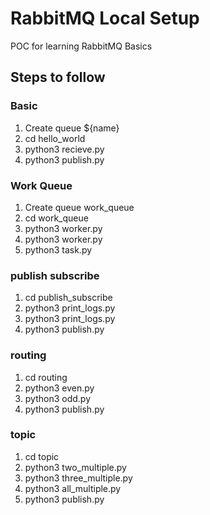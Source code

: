 # RabbitMQ Local Setup

POC for learning RabbitMQ Basics

## Steps to follow

### Basic
1. Create queue ${name}
2. cd hello_world
3. python3 recieve.py
4. python3 publish.py

### Work Queue
1. Create queue work_queue
2. cd work_queue
3. python3 worker.py
4. python3 worker.py
5. python3 task.py

### publish subscribe
1. cd publish_subscribe
2. python3 print_logs.py
3. python3 print_logs.py
4. python3 publish.py

### routing

1. cd routing
2. python3 even.py
3. python3 odd.py
4. python3 publish.py

### topic

1. cd topic
2. python3 two_multiple.py
3. python3 three_multiple.py
4. python3 all_multiple.py
5. python3 publish.py